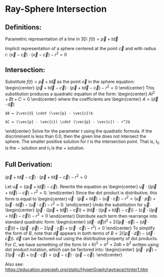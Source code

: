 # Ray-Sphere Intersection

## Definitions: 
Parametric representation of a line in 3D: $f(t) = \vec{p} + t\vec{d}$ 

Implicit representation of a sphere centered at the point $\vec{c}$ and with radius $r$: $(\vec{x} - \vec{c}) \cdot (\vec{x} - \vec{c}) - r^2 = 0$

## Intersection:
Substitute $f(t) = \vec{p} + t\vec{d}$ as the point $\vec{x}$ in the sphere equation: 
\begin{center}
    $(\vec{p} + t\vec{d} - \vec{c}) \cdot (\vec{p} + t\vec{d} - \vec{c}) - r^2 = 0$
\end{center}
This substitution produces a quadratic equation of the form:
\begin{center}
    $At^2 + Bt + C = 0$
\end{center} 
where the coefficients are 
\begin{center}
    $A = (\vec{d} \cdot \vec{d})$

    $B = 2\vec{d} \cdot (\vec{p} - \vec{c})$

    $C = (\vec{p} - \vec{c}) \cdot (\vec{p} - \vec{c}) - r^2$
\end{center} 
Solve for the parameter $t$ using the quadratic formula. 
If the discriminant is less than $0.0$, then the given line does not intersect the sphere. The smaller positive solution for $t$ is the intersection point. That is,
$t_0$ is the $-$ solution and $t_1$ is the $+$ solution. 

## Full Derivation: 
$(\vec{p} + t\vec{d} - \vec{c}) \cdot (\vec{p} + t\vec{d} - \vec{c}) - r^2 = 0$

Let $\vec{u} = ((\vec{p} + t\vec{d}) - \vec{c})$. Rewrite the equation as 
\begin{center}
    $\vec{u} \cdot ((\vec{p} + t\vec{d}) - \vec{c}) - r^2 = 0$. 
\end{center}
Since the dot product is distributive, this form is equal to 
\begin{center}
    $\vec{u} \cdot (\vec{p} + t\vec{d}) - (\vec{u} \cdot \vec{c}) - r^2 = (\vec{u} \cdot \vec{p}) + (\vec{u} \cdot t\vec{d}) - (\vec{u} \cdot \vec{c}) - r^2 = 0$.
\end{center}
Undo the substitution for $\vec{u}$:
\begin{center}
    $(\vec{p} \cdot ((\vec{p} + t\vec{d}) - \vec{c})) + (t\vec{d} \cdot ((\vec{p} + t\vec{d}) - \vec{c})) - (\vec{c} \cdot ((\vec{p} + t\vec{d}) - \vec{c})) - r^2 = 0$
\end{center}
Distribute each term then rearrange into standard quadratic form: 
\begin{center}
    $(\vec{d} \cdot \vec{d})t^2 + 2((\vec{p} \cdot \vec{d}) - (\vec{d} \cdot \vec{c}))t + ((\vec{p} \cdot \vec{p}) - 2(\vec{p} \cdot \vec{c}) + (\vec{c} \cdot \vec{c}) - r^2) = 0$
\end{center}
To simplify the form of $B$, note that $\vec{d}$ appears in both terms of $B = 2((\vec{p} \cdot \vec{d}) - (\vec{d} \cdot \vec{c}))$.
$\vec{d}$ can be factored out using the distributive property of dot products. For $C$, we have something
of the form $(a+b)^2 = a^2 + 2ab + b^2$ written using dot product notation, which can be factored into:
\begin{center}
    $(\vec{p} \cdot \vec{p}) - 2(\vec{p} \cdot \vec{c}) + (\vec{c} \cdot \vec{c}) = (\vec{p} - \vec{c}) \cdot (\vec{p} - \vec{c})$.
\end{center}
 
Also see: https://education.siggraph.org/static/HyperGraph/raytrace/rtinter1.htm